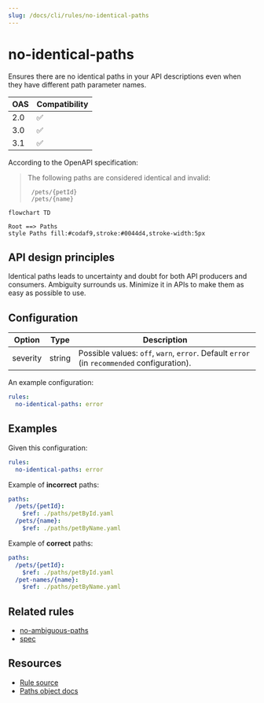 ```yaml
---
slug: /docs/cli/rules/no-identical-paths
---
```


# no-identical-paths

Ensures there are no identical paths in your API descriptions even when they have different path parameter names.

| OAS | Compatibility |
| --- | ------------- |
| 2.0 | ✅            |
| 3.0 | ✅            |
| 3.1 | ✅            |

According to the OpenAPI specification:

> The following paths are considered identical and invalid:
>
>      /pets/{petId}
>      /pets/{name}

```mermaid
flowchart TD

Root ==> Paths
style Paths fill:#codaf9,stroke:#0044d4,stroke-width:5px
```

## API design principles

Identical paths leads to uncertainty and doubt for both API producers and consumers.
Ambiguity surrounds us.
Minimize it in APIs to make them as easy as possible to use.

## Configuration

| Option   | Type   | Description                                                                                |
| -------- | ------ | ------------------------------------------------------------------------------------------ |
| severity | string | Possible values: `off`, `warn`, `error`. Default `error` (in `recommended` configuration). |

An example configuration:

```yaml
rules:
  no-identical-paths: error
```

## Examples

Given this configuration:

```yaml
rules:
  no-identical-paths: error
```

Example of **incorrect** paths:

```yaml
paths:
  /pets/{petId}:
    $ref: ./paths/petById.yaml
  /pets/{name}:
    $ref: ./paths/petByName.yaml
```

Example of **correct** paths:

```yaml
paths:
  /pets/{petId}:
    $ref: ./paths/petById.yaml
  /pet-names/{name}:
    $ref: ./paths/petByName.yaml
```

## Related rules

- [no-ambiguous-paths](./no-ambiguous-paths.md)
- [spec](./spec.md)

## Resources

- [Rule source](https://github.com/Redocly/redocly-cli/blob/main/packages/core/src/rules/common/no-identical-paths.ts)
- [Paths object docs](https://redocly.com/docs/openapi-visual-reference/paths/)
